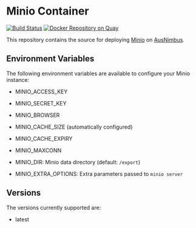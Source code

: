 # Minio Container

[![Build Status](https://travis-ci.org/ausnimbus/minio-component.svg?branch=master)](https://travis-ci.org/ausnimbus/minio-component)
[![Docker Repository on Quay](https://quay.io/repository/ausnimbus/minio-component/status "Docker Repository on Quay")](https://quay.io/repository/ausnimbus/minio-component)

This repository contains the source for deploying [Minio](https://www.ausnimbus.com.au/apps/minio/)
on [AusNimbus](https://www.ausnimbus.com.au/).

## Environment Variables

The following environment variables are available to configure your Minio instance:

- MINIO_ACCESS_KEY
- MINIO_SECRET_KEY
- MINIO_BROWSER
- MINIO_CACHE_SIZE (automatically configured)
- MINIO_CACHE_EXPIRY
- MINIO_MAXCONN

- MINIO_DIR: Minio data directory (default: `/export`)
- MINIO_EXTRA_OPTIONS: Extra parameters passed to `minio server`

## Versions

The versions currently supported are:

- latest

